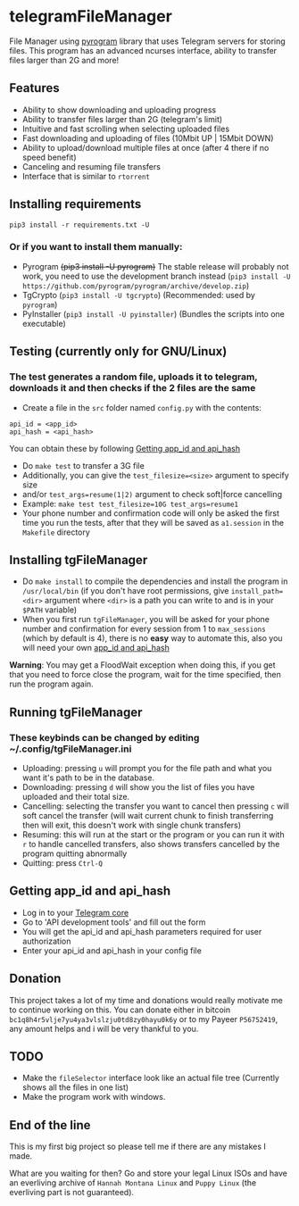 # telegramFileManager
File Manager using [pyrogram](https://github.com/pyrogram/pyrogram) library that
uses Telegram servers for storing
files. This program has an advanced ncurses interface, ability to transfer files
larger than 2G and more!

## Features
* Ability to show downloading and uploading progress
* Ability to transfer files larger than 2G (telegram's limit)
* Intuitive and fast scrolling when selecting uploaded files
* Fast downloading and uploading of files (10Mbit UP | 15Mbit DOWN)
* Ability to upload/download multiple files at once (after 4 there if no speed
benefit)
* Canceling and resuming file transfers
* Interface that is similar to `rtorrent`

## Installing requirements
```pip3 install -r requirements.txt -U```

### Or if you want to install them manually:
* Pyrogram ~~(pip3 install -U pyrogram)~~ The stable release will probably not
work, you need to use the development branch instead
(`pip3 install -U https://github.com/pyrogram/pyrogram/archive/develop.zip`)
* TgCrypto (`pip3 install -U tgcrypto`) (Recommended: used by `pyrogram`)
* PyInstaller (`pip3 install -U pyinstaller`) (Bundles the scripts into one executable)


## Testing (currently only for GNU/Linux)
### The test generates a random file, uploads it to telegram, downloads it and then checks if the 2 files are the same
* Create a file in the `src` folder named `config.py` with the contents:
```
api_id = <app_id>
api_hash = <api_hash>
```
You can obtain these by following [Getting app_id and api_hash](https://github.com/BouncyMaster/telegramFileManager#getting-app_id-and-api_hash)
* Do `make test` to transfer a 3G file
* Additionally, you can give the `test_filesize=<size>` argument to specify size
* and/or `test_args=resume(1|2)` argument to check soft|force cancelling
* Example: `make test test_filesize=10G test_args=resume1`
* Your phone number and confirmation code will only be asked the first time
you run the tests, after that they will be saved as `a1.session` in the
`Makefile` directory


## Installing tgFileManager
* Do `make install` to compile the dependencies and install the program in
`/usr/local/bin` (if you don't have root permissions, give `install_path=<dir>`
argument where `<dir>` is a path you can write to and is in your `$PATH`
variable)
* When you first run `tgFileManager`, you will be asked for your phone number and confirmation
for every session from 1 to `max_sessions` (which by default is 4), there is no
**easy** way to automate this, also you will need your own [app_id and api_hash](https://github.com/BouncyMaster/telegramFileManager#getting-app_id-and-api_hash)

**Warning**: You may get a FloodWait exception when doing this,
if you get that you need to force close the program, wait for the time
specified, then run the program again.

## Running tgFileManager
### These keybinds can be changed by editing ~/.config/tgFileManager.ini
* Uploading: pressing `u` will prompt you for the file path and what you want it's path to be in the database.
* Downloading: pressing `d` will show you the list of files you have uploaded and their total size.
* Cancelling: selecting the transfer you want to cancel then pressing `c`
will soft cancel the transfer (will wait current chunk to finish transferring then
will exit, this doesn't work with single chunk transfers)
* Resuming: this will run at the start or the program or you can run it with `r`
to handle cancelled transfers, also shows transfers cancelled by the program quitting abnormally
* Quitting: press `Ctrl-Q`

## Getting app_id and api_hash
* Log in to your [Telegram core](https://my.telegram.org)
* Go to 'API development tools' and fill out the form
* You will get the api_id and api_hash parameters required for user
authorization
* Enter your api_id and api_hash in your config file

## Donation
This project takes a lot of my time and donations would really motivate me to
continue working on this. You can donate either in bitcoin
```bc1q8h4r5vlje7yu4ya3vlslzju0td8zy0hayu0k6y```
or to my Payeer `P56752419`, any amount helps and i will be very thankful to you.

## TODO
* Make the `fileSelector` interface look like an actual file tree
(Currently shows all the files in one list)
* Make the program work with windows.

## End of the line
This is my first big project so please tell me if there are any mistakes I made.

What are you waiting for then? Go and store your legal Linux ISOs and have an
everliving archive of `Hannah Montana Linux` and `Puppy Linux` (the everliving
part is not guaranteed).